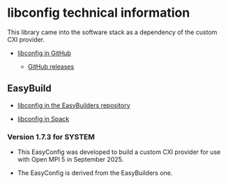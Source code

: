 # libconfig technical information

This library came into the software stack as a dependency of the custom CXI provider.

-   [libconfig in GitHub](https://github.com/hyperrealm/libconfig)

    -   [GitHub releases](https://github.com/hyperrealm/libconfig/releases)
    

## EasyBuild

-   [libconfig in the EasyBuilders repository](https://github.com/easybuilders/easybuild-easyconfigs/tree/develop/easybuild/easyconfigs/l/libconfig)

-   [libconfig in Spack](https://packages.spack.io/package.html?name=libconfig)


### Version 1.7.3 for SYSTEM

-   This EasyConfig was developed to build a custom CXI provider for use with 
    Open MPI 5 in September 2025.
    
-   The EasyConfig is derived from the EasyBuilders one.

